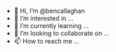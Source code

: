 - 👋 Hi, I’m @bencallaghan
- 👀 I’m interested in ...
- 🌱 I’m currently learning ...
- 💞️ I’m looking to collaborate on ...
- 📫 How to reach me ...

<!---
bencallaghan/bencallaghan is a ✨ special ✨ repository because its `README.md` (this file) appears on your GitHub profile.
You can click the Preview link to take a look at your changes.
--->
